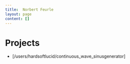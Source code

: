 ```yaml
---
title:  Norbert Feurle
layout: page
content: []
---
```


Projects
========

  * [/users/hardsoftlucid/continuous_wave_sinusgenerator]